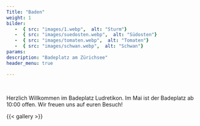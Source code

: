 ```yaml
---
Title: "Baden"
weight: 1
bilder: 
   -  { src: "images/1.webp",  alt: "Sturm"}
   -  { src: "images/suedosten.webp",  alt: "Südosten"}
   -  { src: "images/tomaten.webp",  alt: "Tomaten"}
   -  { src: "images/schwan.webp",  alt: "Schwan"}
params:  
description: "Badeplatz am Zürichsee"  
header_menu: true

---
```


<br/>  

  Herzlich Willkommen im Badeplatz Ludretikon. Im Mai ist der Badeplatz ab 10:00 offen. Wir freuen uns auf euren Besuch!  

{{< gallery  >}}



